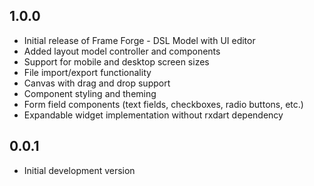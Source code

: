## 1.0.0

* Initial release of Frame Forge - DSL Model with UI editor
* Added layout model controller and components
* Support for mobile and desktop screen sizes
* File import/export functionality
* Canvas with drag and drop support
* Component styling and theming
* Form field components (text fields, checkboxes, radio buttons, etc.)
* Expandable widget implementation without rxdart dependency

## 0.0.1

* Initial development version
